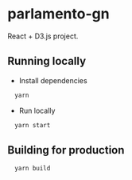 # parlamento-gn
React + D3.js project.

## Running locally
- Install dependencies
```sh
  yarn
```

- Run locally
```sh
  yarn start
```

## Building for production
```sh
  yarn build
```
